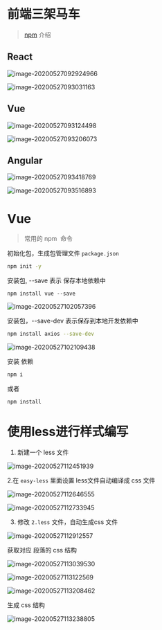 # 前端三架马车

> [npm](https://www.npmjs.com/) 介绍

## React

![image-20200527092924966](%E8%AF%BE%E5%A0%82%E7%AC%94%E8%AE%B0.assets/image-20200527092924966.png)



![image-20200527093031163](%E8%AF%BE%E5%A0%82%E7%AC%94%E8%AE%B0.assets/image-20200527093031163.png)

## Vue

![image-20200527093124498](%E8%AF%BE%E5%A0%82%E7%AC%94%E8%AE%B0.assets/image-20200527093124498.png)



![image-20200527093206073](%E8%AF%BE%E5%A0%82%E7%AC%94%E8%AE%B0.assets/image-20200527093206073.png)

## Angular

![image-20200527093418769](%E8%AF%BE%E5%A0%82%E7%AC%94%E8%AE%B0.assets/image-20200527093418769.png)

![image-20200527093516893](%E8%AF%BE%E5%A0%82%E7%AC%94%E8%AE%B0.assets/image-20200527093516893.png)



# Vue

> 常用的 npm  命令

初始化包，生成包管理文件 `package.json`

```bash 
npm init -y 
```

安装包, --save 表示 保存本地依赖中

```
npm install vue --save

```

![image-20200527102057396](%E8%AF%BE%E5%A0%82%E7%AC%94%E8%AE%B0.assets/image-20200527102057396.png)

安装包，--save-dev 表示保存到本地开发依赖中

```bash
npm install axios --save-dev
```



![image-20200527102109438](%E8%AF%BE%E5%A0%82%E7%AC%94%E8%AE%B0.assets/image-20200527102109438.png)

安装 依赖 

```bash
npm i
```

或者

```bash
npm install 
```



# 使用less进行样式编写

1. 新建一个   less 文件

![image-20200527112451939](%E8%AF%BE%E5%A0%82%E7%AC%94%E8%AE%B0.assets/image-20200527112451939.png)

2.在 `easy-less` 里面设置 less文件自动编译成  css 文件 

![image-20200527112646555](%E8%AF%BE%E5%A0%82%E7%AC%94%E8%AE%B0.assets/image-20200527112646555.png)

![image-20200527112733945](%E8%AF%BE%E5%A0%82%E7%AC%94%E8%AE%B0.assets/image-20200527112733945.png)

3. 修改 `2.less` 文件，自动生成css 文件

![image-20200527112912557](%E8%AF%BE%E5%A0%82%E7%AC%94%E8%AE%B0.assets/image-20200527112912557.png)



获取对应 段落的 css 结构

![image-20200527113039530](%E8%AF%BE%E5%A0%82%E7%AC%94%E8%AE%B0.assets/image-20200527113039530.png)

![image-20200527113122569](%E8%AF%BE%E5%A0%82%E7%AC%94%E8%AE%B0.assets/image-20200527113122569.png)

![image-20200527113208462](%E8%AF%BE%E5%A0%82%E7%AC%94%E8%AE%B0.assets/image-20200527113208462.png)

生成 css 结构

![image-20200527113238805](%E8%AF%BE%E5%A0%82%E7%AC%94%E8%AE%B0.assets/image-20200527113238805.png)